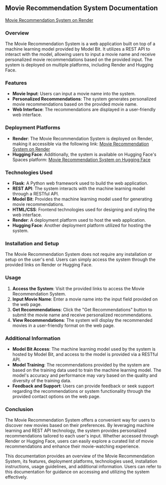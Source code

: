 ## Movie Recommendation System Documentation
 [Movie Recommendation System on Render](https://movie-recommendation-system-9heq.onrender.com/)
### Overview
The Movie Recommendation System is a web application built on top of a machine learning model provided by Model Bit. It utilizes a REST API to interact with the model, allowing users to input a movie name and receive personalized movie recommendations based on the provided input. The system is deployed on multiple platforms, including Render and Hugging Face.

### Features
- **Movie Input**: Users can input a movie name into the system.
- **Personalized Recommendations**: The system generates personalized movie recommendations based on the provided movie name.
- **Web Interface**: The recommendations are displayed in a user-friendly web interface.

### Deployment Platforms
- **Render**: The Movie Recommendation System is deployed on Render, making it accessible via the following link: [Movie Recommendation System on Render](https://movie-recommendation-system-9heq.onrender.com/)
- **Hugging Face**: Additionally, the system is available on Hugging Face's Spaces platform: [Movie Recommendation System on Hugging Face](https://huggingface.co/spaces/Mustafaansari/movie)

### Technologies Used
- **Flask**: A Python web framework used to build the web application.
- **REST API**: The system interacts with the machine learning model through a RESTful API.
- **Model Bit**: Provides the machine learning model used for generating movie recommendations.
- **HTML/CSS**: Frontend technologies used for designing and styling the web interface.
- **Render**: A deployment platform used to host the web application.
- **Hugging Face**: Another deployment platform utilized for hosting the system.

### Installation and Setup
The Movie Recommendation System does not require any installation or setup on the user's end. Users can simply access the system through the provided links on Render or Hugging Face.

### Usage
1. **Access the System**: Visit the provided links to access the Movie Recommendation System.
2. **Input Movie Name**: Enter a movie name into the input field provided on the web page.
3. **Get Recommendations**: Click the "Get Recommendations" button to submit the movie name and receive personalized recommendations.
4. **View Recommendations**: The system will display the recommended movies in a user-friendly format on the web page.

### Additional Information
- **Model Bit Access**: The machine learning model used by the system is hosted by Model Bit, and access to the model is provided via a RESTful API.
- **Model Training**: The recommendations provided by the system are based on the training data used to train the machine learning model. The model's accuracy and performance may vary based on the quality and diversity of the training data.
- **Feedback and Support**: Users can provide feedback or seek support regarding the recommendations or system functionality through the provided contact options on the web page.

### Conclusion
The Movie Recommendation System offers a convenient way for users to discover new movies based on their preferences. By leveraging machine learning and REST API technology, the system provides personalized recommendations tailored to each user's input. Whether accessed through Render or Hugging Face, users can easily explore a curated list of movie recommendations and enhance their movie-watching experience.

This documentation provides an overview of the Movie Recommendation System, its features, deployment platforms, technologies used, installation instructions, usage guidelines, and additional information. Users can refer to this documentation for guidance on accessing and utilizing the system effectively.
